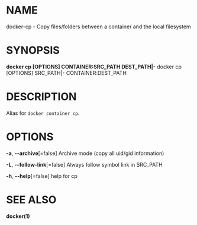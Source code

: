 # NAME

docker-cp - Copy files/folders between a container and the local filesystem

# SYNOPSIS

**docker cp \[OPTIONS\] CONTAINER:SRC\_PATH DEST\_PATH|-** docker cp \[OPTIONS\] SRC\_PATH|- CONTAINER:DEST\_PATH

# DESCRIPTION

Alias for `docker container cp`.

# OPTIONS

**-a**, **--archive**\[=false\] Archive mode (copy all uid/gid information)

**-L**, **--follow-link**\[=false\] Always follow symbol link in SRC\_PATH

**-h**, **--help**\[=false\] help for cp

# SEE ALSO

**docker(1)**
